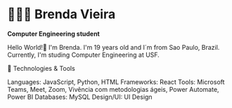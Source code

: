 # 👩🏽‍💻 Brenda Vieira

**Computer Engineering student**

Hello World!👋 I'm Brenda. I'm 19 years old and I´m from Sao Paulo, Brazil. Currently, I'm studing Computer Engineering at USF.


🔧 Technologies & Tools

Languages: JavaScript, Python, HTML
Frameworks: React
Tools: Microsoft Teams, Meet, Zoom, Vivência com metodologias ágeis, Power Automate, Power BI
Databases: MySQL
Design/UI: UI Design
